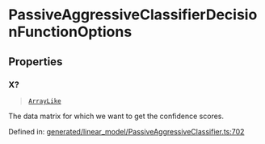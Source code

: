 # PassiveAggressiveClassifierDecisionFunctionOptions

## Properties

### X?

> [`ArrayLike`](../types/ArrayLike.md)

The data matrix for which we want to get the confidence scores.

Defined in:  [generated/linear\_model/PassiveAggressiveClassifier.ts:702](https://github.com/transitive-bullshit/scikit-learn-ts/blob/122b3c0/packages/sklearn/src/generated/linear_model/PassiveAggressiveClassifier.ts#L702)
